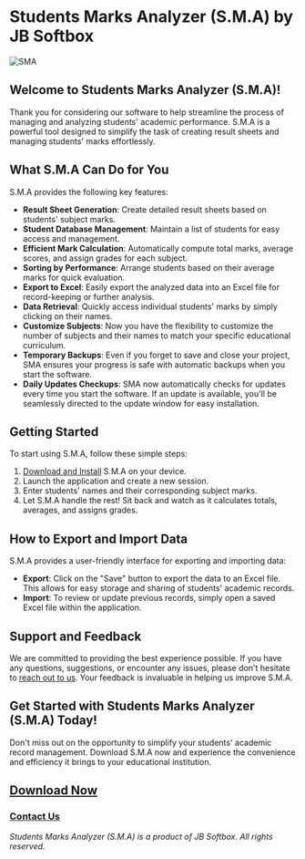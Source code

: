 # Students Marks Analyzer (S.M.A) by JB Softbox

![SMA](https://github.com/Jbsoftboxsl/S.M.A_Free_download/assets/144863834/d17d77cd-0799-444b-bf1d-2bf5e82745e9)

## Welcome to Students Marks Analyzer (S.M.A)!

Thank you for considering our software to help streamline the process of managing and analyzing students' academic performance. S.M.A is a powerful tool designed to simplify the task of creating result sheets and managing students' marks effortlessly.

## What S.M.A Can Do for You

S.M.A provides the following key features:

- **Result Sheet Generation**: Create detailed result sheets based on students' subject marks.
- **Student Database Management**: Maintain a list of students for easy access and management.
- **Efficient Mark Calculation**: Automatically compute total marks, average scores, and assign grades for each subject.
- **Sorting by Performance**: Arrange students based on their average marks for quick evaluation.
- **Export to Excel**: Easily export the analyzed data into an Excel file for record-keeping or further analysis.
- **Data Retrieval**: Quickly access individual students' marks by simply clicking on their names.
- **Customize Subjects**: Now you have the flexibility to customize the number of subjects and their names to match your specific educational curriculum.
- **Temporary Backups**: Even if you forget to save and close your project, SMA ensures your progress is safe with automatic backups when you start the software.
- **Daily Updates Checkups**: SMA now automatically checks for updates every time you start the software. If an update is available, you'll be seamlessly directed to the update window for easy installation.


## Getting Started

To start using S.M.A, follow these simple steps:

1. [Download and Install](https://github.com/Jbsoftboxsl/S.M.A_Free_download/releases/download/SMA/Students_Marks_Analyzer.exe) S.M.A on your device.
2. Launch the application and create a new session.
3. Enter students' names and their corresponding subject marks.
4. Let S.M.A handle the rest! Sit back and watch as it calculates totals, averages, and assigns grades.

## How to Export and Import Data

S.M.A provides a user-friendly interface for exporting and importing data:

- **Export**: Click on the "Save" button to export the data to an Excel file. This allows for easy storage and sharing of students' academic records.
- **Import**: To review or update previous records, simply open a saved Excel file within the application.

## Support and Feedback

We are committed to providing the best experience possible. If you have any questions, suggestions, or encounter any issues, please don't hesitate to [reach out to us](https://github.com/Jbsoftboxsl). Your feedback is invaluable in helping us improve S.M.A.

## Get Started with Students Marks Analyzer (S.M.A) Today!

Don't miss out on the opportunity to simplify your students' academic record management. Download S.M.A now and experience the convenience and efficiency it brings to your educational institution.

## [Download Now](https://github.com/Jbsoftboxsl/S.M.A_Free_download/releases/download/SMA/Students_Marks_Analyzer.exe)

### [Contact Us](https://t.me/Jbsoftbox)

*Students Marks Analyzer (S.M.A) is a product of JB Softbox. All rights reserved.*
